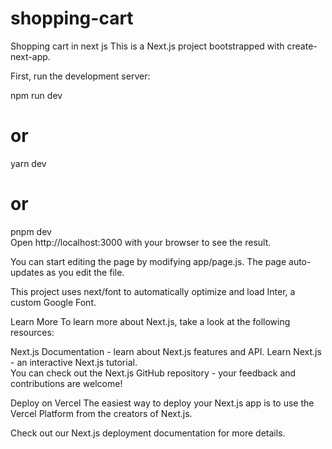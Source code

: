 # shopping-cart
Shopping cart in next js
This is a Next.js project bootstrapped with create-next-app. 
  

First, run the development server:  
  
npm run dev  
# or     
yarn dev   
# or  
pnpm dev  
Open http://localhost:3000 with your browser to see the result. 
 
You can start editing the page by modifying app/page.js. The page auto-updates as you edit the file.

This project uses next/font to automatically optimize and load Inter, a custom Google Font.


Learn More 
To learn more about Next.js, take a look at the following resources:

Next.js Documentation - learn about Next.js features and API.
Learn Next.js - an interactive Next.js tutorial.  
You can check out the Next.js GitHub repository - your feedback and contributions are welcome!
 
Deploy on Vercel
The easiest way to deploy your Next.js app is to use the Vercel Platform from the creators of Next.js.
 
Check out our Next.js deployment documentation for more details. 
   
